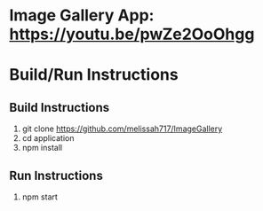 # Image Gallery App: https://youtu.be/pwZe2OoOhgg


# Build/Run Instructions

## Build Instructions
1. git clone https://github.com/melissah717/ImageGallery
2. cd application
3. npm install


## Run Instructions
1. npm start 

